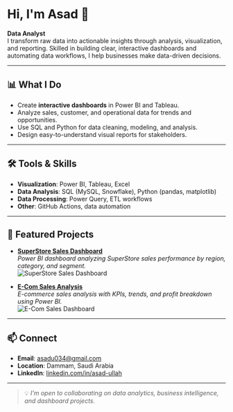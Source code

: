 # Hi, I'm Asad 👋

**Data Analyst**  
I transform raw data into actionable insights through analysis, visualization, and reporting. Skilled in building clear, interactive dashboards and automating data workflows, I help businesses make data-driven decisions.

---

## 📊 What I Do
- Create **interactive dashboards** in Power BI and Tableau.
- Analyze sales, customer, and operational data for trends and opportunities.
- Use SQL and Python for data cleaning, modeling, and analysis.
- Design easy-to-understand visual reports for stakeholders.

---

## 🛠 Tools & Skills
- **Visualization**: Power BI, Tableau, Excel  
- **Data Analysis**: SQL (MySQL, Snowflake), Python (pandas, matplotlib)  
- **Data Processing**: Power Query, ETL workflows  
- **Other**: GitHub Actions, data automation

---

## 📌 Featured Projects
- [**SuperStore Sales Dashboard**](https://github.com/asadullah43/SuperStore-Sales-Dashboard)  
  *Power BI dashboard analyzing SuperStore sales performance by region, category, and segment.*  
  ![SuperStore Sales Dashboard](https://raw.githubusercontent.com/asadullah43/SuperStore-Sales-Dashboard/main/Superstore%20Sales%20Dashboard.png)

- [**E-Com Sales Analysis**](https://github.com/asadullah43/E---Com-Sales)  
  *E-commerce sales analysis with KPIs, trends, and profit breakdown using Power BI.*  
  ![E-Com Sales Dashboard](https://raw.githubusercontent.com/asadullah43/E---Com-Sales/main/E-Com%20Sales%20Dashboard.png)

---

## 📫 Connect
- **Email**: asadu034@gmail.com  
- **Location**: Dammam, Saudi Arabia  
- **LinkedIn**: [linkedin.com/in/asad-ullah](https://linkedin.com/in/asad-ullah)

---

> 💡 *I’m open to collaborating on data analytics, business intelligence, and dashboard projects.*
